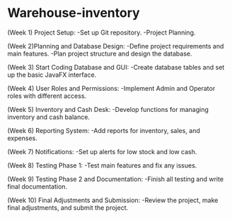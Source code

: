 # Warehouse-inventory
(Week 1) Project Setup:
-Set up Git repository.
-Project Planning.

(Week 2)Planning and Database Design:
-Define project requirements and main features.
-Plan project structure and design the database.

(Week 3) Start Coding Database and GUI:
-Create database tables and set up the basic JavaFX interface.

(Week 4)  User Roles and Permissions:
-Implement Admin and Operator roles with different access.

(Week 5) Inventory and Cash Desk:
-Develop functions for managing inventory and cash balance.

(Week 6) Reporting System:
-Add reports for inventory, sales, and expenses.

(Week 7)  Notifications:
-Set up alerts for low stock and low cash.

(Week 8) Testing Phase 1:
-Test main features and fix any issues.

(Week 9) Testing Phase 2 and Documentation:
-Finish all testing and write final documentation.


(Week 10) Final Adjustments and Submission:
-Review the project, make final adjustments, and submit the project.




